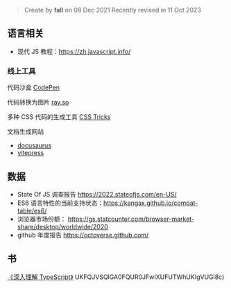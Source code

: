 > Create by **fall** on 08 Dec 2021
> Recently revised in 11 Oct 2023

## 语言相关

- 现代 JS 教程：https://zh.javascript.info/

### 线上工具

代码沙盒 [CodePen](https://codepen.io/)

代码转换为图片 [ray.so](https://ray.so/)

多种 CSS 代码的生成工具 [CSS Tricks](https://qishaoxuan.github.io/css_tricks/)

文档生成网站

- [docusaurus](https://www.docusaurus.cn/)
- [vitepress](https://vitepress.dev/guide/what-is-vitepress)

## 数据

- State Of JS 调查报告 https://2022.stateofjs.com/en-US/
- ES6 语言特性的当前支持状态：https://kangax.github.io/compat-table/es6/
- 浏览器市场份额： https://gs.statcounter.com/browser-market-share/desktop/worldwide/2020
- github 年度报告 https://octoverse.github.com/

## 书

[《深入理解 TypeScript》](https://jkchao.github.io/typescript-book-chinese/)
UKFQJVSQlGA0FQUR0JFwIXUFUTWhUKIgVUGl8c)
